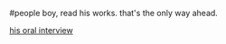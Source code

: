 #people 
boy, read his works. that's the only way ahead.

[his oral interview](https://www.aip.org/history-programs/niels-bohr-library/oral-histories/46968) 